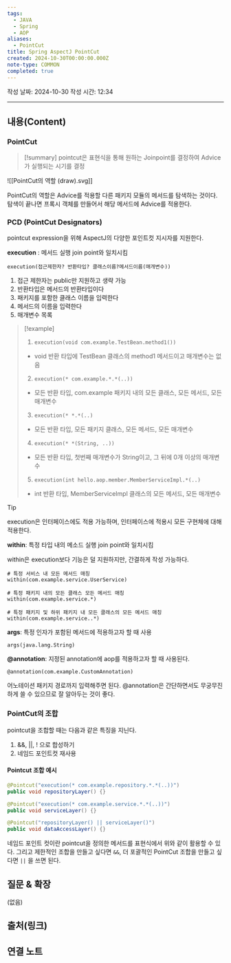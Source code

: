 ```yaml
---
tags:
  - JAVA
  - Spring
  - AOP
aliases:
  - PointCut
title: Spring AspectJ PointCut
created: 2024-10-30T00:00:00.000Z
note-type: COMMON
completed: true
---
```

작성 날짜: 2024-10-30
작성 시간: 12:34


----
## 내용(Content)

### PointCut

>[!summary]
>pointcut은 표현식을 통해 원하는 Joinpoint를 결정하여 Advice가 실행되는 시기를 결정

![[PointCut의 역할 (draw).svg]]

PointCut의 역할은 Advice를 적용할 다른 패키지 모듈의 메서드를 탐색하는 것이다. 탐색이 끝나면 프록시 객체를 만들어서 해당 메서드에 Advice를 적용한다.


### PCD (PointCut Designators)

pointcut expression을 위해 AspectJ의 다양한 포인트컷 지시자를 지원한다.

**execution** : 메서드 실행 join point와 일치시킴

```text
execution(접근제한자? 반환타입? 클래스이름?메서드이름(매개변수))
```

1. 접근 제한자는 public만 지원하고 생략 가능
2. 반환타입은 메서드의 반환타입이다
3. 패키지를 포함한 클래스 이름을 입력한다
4. 메서드의 이름을 입력한다
5. 매개변수 목록

>[!example]
>1. `execution(void com.example.TestBean.method1())`
>	- void 반환 타입에 TestBean 클래스의 method1 메서드이고 매개변수는 없음
>2. `execution(* com.example.*.*(..))`
>	- 모든 반환 타입, com.example 패키지 내의 모든 클래스, 모든 메서드, 모든 매개변수
>3. `execution(* *.*(..)`
>	- 모든 반환 타입, 모든 패키지 클래스, 모든 메서드, 모든 매개변수
>4. `execution(* *(String, ..))`
>	- 모든 반환 타입, 첫번째 매개변수가 String이고, 그 뒤에 0개 이상의 매개변수
>5. `execution(int hello.aop.member.MemberServiceImpl.*(..)`
>	- int 반환 타입, MemberServiceImpl 클래스의 모든 메서드, 모든 매개변수

>[!tip]
>execution은 인터페이스에도 적용 가능하며, 인터페이스에 적용시 모든 구현체에 대해 적용한다.

**within**: 특정 타입 내의 메소드 실행 join point와 일치시킴

within은 execution보다 기능은 덜 지원하지만, 간결하게 작성 가능하다.

```text
# 특정 서비스 내 모든 메서드 매칭
within(com.example.service.UserService)

# 특정 패키지 내의 모든 클래스 모든 메서드 매칭
within(com.example.service.*)

# 특정 패키지 및 하위 패키지 내 모든 클래스의 모든 메서드 매칭
within(com.example.service..*)
```

**args**: 특정 인자가 포함된 메서드에 적용하고자 할 때 사용

```text
args(java.lang.String)
```

**@annotation**: 지정된 annotation에 aop를 적용하고자 할 때 사용된다.

```text
@annotation(com.example.CustomAnnotation)
```

어노테이션 패키지 경로까지 입력해주면 된다. @annotation은 간단하면서도 무궁무진하게 쓸 수 있으므로 잘 알아두는 것이 좋다.

### PointCut의 조합

pointcut을 조합할 때는 다음과 같은 특징을 지닌다.

1. &&, ||, ! 으로 합성하기
2. 네임드 포인트컷 재사용

#### Pointcut 조합 예시

```java
@Pointcut("execution(* com.example.repository.*.*(..))")
public void repositoryLayer() {}

@Pointcut("execution(* com.example.service.*.*(..))")
public void serviceLayer() {}

@Pointcut("repositoryLayer() || serviceLayer()")
public void dataAccessLayer() {}
```

네임드 포인트 컷이란 pointcut을 정의한 메서드를 표현식에서 위와 같이 활용할 수 있다. 그리고 제한적인 조합을 만들고 싶다면 `&&`, 더 포괄적인 PointCut 조합을 만들고 싶다면 `||` 을 쓰면 된다.



## 질문 & 확장

(없음)

## 출처(링크)


## 연결 노트










